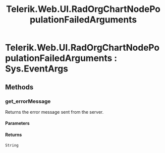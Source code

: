 ﻿---
title: Telerik.Web.UI.RadOrgChartNodePopulationFailedArguments
page_title: Client-side API Reference
description: Client-side API Reference
---

# Telerik.Web.UI.RadOrgChartNodePopulationFailedArguments : Sys.EventArgs 

## Methods

### get_errorMessage

Returns the error message sent from the server. 

#### Parameters

#### Returns

`String`